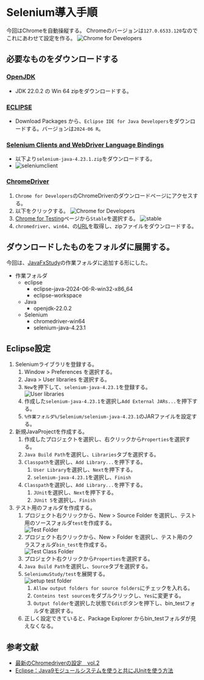 # Selenium導入手順

今回はChromeを自動操縦する。
Chromeのバージョンは`127.0.6533.120`なのでこれにあわせて設定を作る。
![Chrome for Developers](./image/chromeversion.png)

## 必要なものをダウンロードする



### [OpenJDK](https://openjdk.org)
- JDK 22.0.2 の Win 64 zipをダウンロードする。

### [ECLIPSE](https://www.eclipse.org/downloads/)
- Download Packages から、`Eclipse IDE for Java Developers`をダウンロードする。バージョンは`2024‑06 R`。

### [Selenium Clients and WebDriver Language Bindings](https://www.selenium.dev/downloads/)
- 以下より`selenium-java-4.23.1.zip`をダウンロードする。
- ![seleniumclient](./image/seleniumclient.png)

### [ChromeDriver](https://developer.chrome.com/docs/chromedriver/downloads)
1. `Chrome for Developers`のChromeDriverのダウンロードページにアクセスする。
1. 以下をクリックする。
	![Chrome for Developers](./image/chromefordevelopers.png)
1. [Chrome for Testing](https://googlechromelabs.github.io/chrome-for-testing/)ページから`Stable`を選択する。
	![stable](./image/stable.png)
1. `chromedriver`、`win64`、の[URL](https://storage.googleapis.com/chrome-for-testing-public/127.0.6533.119/win64/chromedriver-win64.zip)を取得し、zipファイルをダウンロードする。

## ダウンロードしたものをフォルダに展開する。

今回は、[JavaFxStudy](../JavaFxStudy)の作業フォルダに追加する形にした。
- 作業フォルダ
	- eclipse
		- eclipse-java-2024-06-R-win32-x86_64
		- eclipse-workspace
	- Java
		- openjdk-22.0.2
	- Selenium
		- chromedriver-win64
		- selenium-java-4.23.1

## Eclipse設定
1. Seleniumライブラリを登録する。
	1. Window > Preferences を選択する。
	1. Java > User libraries を選択する。
	1. `New`を押下して、`selenium-java-4.23.1`を登録する。<br/>
		![User libraries](./image/userlibrary.png)
	1. 作成した`selenium-java-4.23.1`を選択し`Add External JARs...`を押下する。
	1. `%作業フォルダ%/Selenium/selenium-java-4.23.1`のJARファイルを設定する。
1. 新規JavaProjectを作成する。
	1. 作成したプロジェクトを選択し、右クリックから`Properties`を選択する。
	1. `Java Build Path`を選択し、`Libraries`タブを選択する。
	1. `Classpath`を選択し、`Add Library...`を押下する。
		1. `User Library`を選択し、`Next`を押下する。
		1. `selenium-java-4.23.1`を選択し、`Finish`
	1. `Classpath`を選択し、`Add Library...`を押下する。
		1. `JUnit`を選択し、`Next`を押下する。
		1. `JUnit 5`を選択し、`Finish`
1. テスト用のフォルダを作成する。
	1. プロジェクト右クリックから、New > Source Folder を選択し、テスト用のソースフォルダ`test`を作成する。<br/>
		![Test Folder](./image/testfolder.png)
	1. プロジェクト右クリックから、New > Folder を選択し、テスト用のクラスフォルダ`bin_test`を作成する。<br/>
		![Test Class Folder](./image/bintest.png)
	1. プロジェクト右クリックから`Properties`を選択する。
	1. `Java Build Path`を選択し、`Source`タブを選択する。
	1. `SeleniumuStudy/test`を展開する。<br/>
		![setup test folder](./image/javabuildpathfortest.png)
		1. `Allow output folders for source folders`にチェックを入れる。
		1. `Conteins test sources`をダブルクリックし、`Yes`に変更する。
		1. `Output folder`を選択した状態で`Edit`ボタンを押下し、bin_testフォルダを選択する。
	1. 正しく設定できていると、Package Explorer からbin_testフォルダが見えなくなる。


## 参考文献

- [最新のChromedriverの設定　vol.2](https://qiita.com/Chronos2500/items/7f56898af25523d04598)
- [Eclipse：Java9モジュールシステムを使うと共にJUnitを使う方法](https://www.gwtcenter.com/using-module-system-with-junit-on-eclipse)
